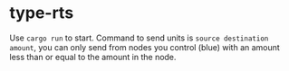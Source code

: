 # type-rts
Use `cargo run` to start.
Command to send units is `source destination amount`, you can only send from nodes you control (blue) with an amount less than or equal to the amount in the node.
